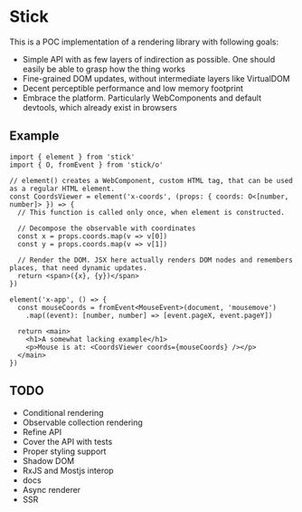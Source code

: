 # Stick

This is a POC implementation of a rendering library with following goals:
- Simple API with as few layers of indirection as possible. One should easily be able to grasp how the thing works
- Fine-grained DOM updates, without intermediate layers like VirtualDOM
- Decent perceptible performance and low memory footprint
- Embrace the platform. Particularly WebComponents and default devtools, which already exist in browsers

## Example

```tsx
import { element } from 'stick'
import { O, fromEvent } from 'stick/o'

// element() creates a WebComponent, custom HTML tag, that can be used as a regular HTML element.
const CoordsViewer = element('x-coords', (props: { coords: O<[number, number]> }) => {
  // This function is called only once, when element is constructed.

  // Decompose the observable with coordinates
  const x = props.coords.map(v => v[0])
  const y = props.coords.map(v => v[1])

  // Render the DOM. JSX here actually renders DOM nodes and remembers places, that need dynamic updates.
  return <span>({x}, {y})</span>
})

element('x-app', () => {
  const mouseCoords = fromEvent<MouseEvent>(document, 'mousemove')
    .map((event): [number, number] => [event.pageX, event.pageY])

  return <main>
    <h1>A somewhat lacking example</h1>
    <p>Mouse is at: <CoordsViewer coords={mouseCoords} /></p>
  </main>
})
```

## TODO

- Conditional rendering
- Observable collection rendering
- Refine API
- Cover the API with tests
- Proper styling support
- Shadow DOM
- RxJS and Mostjs interop
- docs
- Async renderer
- SSR